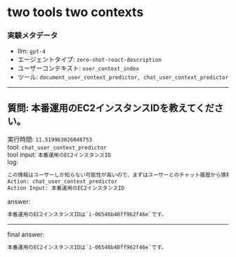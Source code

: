 
two tools two contexts
======================
  

### 実験メタデータ
  

- llm: `gpt-4`
- エージェントタイプ: `zero-shot-react-description`
- ユーザーコンテキスト: `user_context_index`
- ツール: `document_user_context_predictor, chat_user_context_predictor`
  
  
---  

## 質問: 本番運用のEC2インスタンスIDを教えてください。
  
実行時間: `11.519963026046753`  
tool: `chat_user_context_predictor`  
tool input: `本番運用のEC2インスタンスID`  
log:

```bash
この情報はユーザーしか知らない可能性が高いので、まずはユーザーとのチャット履歴から情報を取得する。
Action: chat_user_context_predictor
Action Input: 本番運用のEC2インスタンスID
```  
answer: 

```bash
本番運用のEC2インスタンスIDは`i-06546b48ff962f46e`です。
```  
  
---  
  
final answer:

```bash
本番運用のEC2インスタンスIDは`i-06546b48ff962f46e`です。
```  
